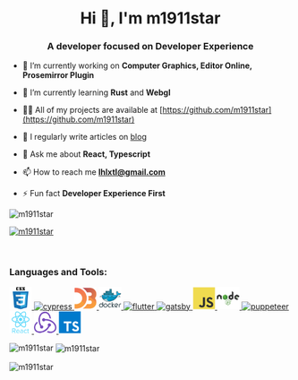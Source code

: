 <h1 align="center">Hi 👋, I'm m1911star</h1>
<h3 align="center">A developer focused on Developer Experience</h3>

- 🔭 I’m currently working on **Computer Graphics, Editor Online, Prosemirror Plugin**

- 🌱 I’m currently learning **Rust** and **Webgl**

- 👨‍💻 All of my projects are available at [https://github.com/m1911star](https://github.com/m1911star)

- 📝 I regularly write articles on [blog]([https://blog.ipili.me](https://m1911star.notion.site/a9aebe3bb2904390ba7c9cc2d9a1d6ad))

- 💬 Ask me about **React, Typescript**

- 📫 How to reach me **lhlxtl@gmail.com**

- ⚡ Fun fact **Developer Experience First**


<p align="left"> <img src="https://komarev.com/ghpvc/?username=m1911star&label=Profile%20views&color=0e75b6&style=flat" alt="m1911star" /> </p>

<p align="left"> <a href="https://github.com/ryo-ma/github-profile-trophy"><img src="https://github-profile-trophy.vercel.app/?username=m1911star" alt="m1911star" /></a> </p>

<p align="left"> <a href="https://twitter.com/" target="blank"><img src="https://img.shields.io/twitter/follow/?logo=twitter&style=for-the-badge" alt="" /></a> </p>

<h3 align="left">Languages and Tools:</h3>
<p align="left"> <a href="https://www.w3schools.com/css/" target="_blank"> <img src="https://raw.githubusercontent.com/devicons/devicon/master/icons/css3/css3-original-wordmark.svg" alt="css3" width="40" height="40"/> </a> <a href="https://www.cypress.io" target="_blank"> <img src="https://raw.githubusercontent.com/simple-icons/simple-icons/6e46ec1fc23b60c8fd0d2f2ff46db82e16dbd75f/icons/cypress.svg" alt="cypress" width="40" height="40"/> </a> <a href="https://d3js.org/" target="_blank"> <img src="https://raw.githubusercontent.com/devicons/devicon/master/icons/d3js/d3js-original.svg" alt="d3js" width="40" height="40"/> </a> <a href="https://www.docker.com/" target="_blank"> <img src="https://raw.githubusercontent.com/devicons/devicon/master/icons/docker/docker-original-wordmark.svg" alt="docker" width="40" height="40"/> </a> <a href="https://flutter.dev" target="_blank"> <img src="https://www.vectorlogo.zone/logos/flutterio/flutterio-icon.svg" alt="flutter" width="40" height="40"/> </a> <a href="https://www.gatsbyjs.com/" target="_blank"> <img src="https://www.vectorlogo.zone/logos/gatsbyjs/gatsbyjs-icon.svg" alt="gatsby" width="40" height="40"/> </a> <a href="https://developer.mozilla.org/en-US/docs/Web/JavaScript" target="_blank"> <img src="https://raw.githubusercontent.com/devicons/devicon/master/icons/javascript/javascript-original.svg" alt="javascript" width="40" height="40"/> </a> <a href="https://nodejs.org" target="_blank"> <img src="https://raw.githubusercontent.com/devicons/devicon/master/icons/nodejs/nodejs-original-wordmark.svg" alt="nodejs" width="40" height="40"/> </a> <a href="https://github.com/puppeteer/puppeteer" target="_blank"> <img src="https://www.vectorlogo.zone/logos/pptrdev/pptrdev-official.svg" alt="puppeteer" width="40" height="40"/> </a> <a href="https://reactjs.org/" target="_blank"> <img src="https://raw.githubusercontent.com/devicons/devicon/master/icons/react/react-original-wordmark.svg" alt="react" width="40" height="40"/> </a> <a href="https://redux.js.org" target="_blank"> <img src="https://raw.githubusercontent.com/devicons/devicon/master/icons/redux/redux-original.svg" alt="redux" width="40" height="40"/> </a> <a href="https://www.typescriptlang.org/" target="_blank"> <img src="https://raw.githubusercontent.com/devicons/devicon/master/icons/typescript/typescript-original.svg" alt="typescript" width="40" height="40"/> </a> </p>

<p><img align="left" src="https://github-readme-stats.vercel.app/api/top-langs?username=m1911star&show_icons=true&locale=en&layout=compact" alt="m1911star" /></p>

<p>&nbsp;<img align="center" src="https://github-readme-stats.vercel.app/api?username=m1911star&show_icons=true&locale=en" alt="m1911star" /></p>

<p><img align="center" src="https://github-readme-streak-stats.herokuapp.com/?user=m1911star&" alt="m1911star" /></p>
